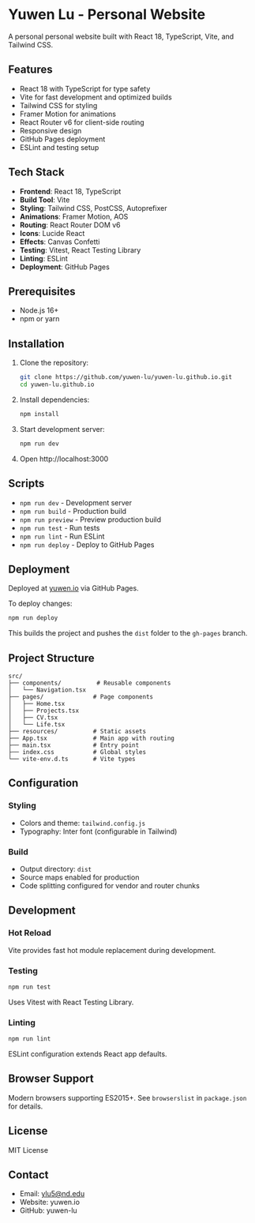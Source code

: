# Yuwen Lu - Personal Website

A personal personal website built with React 18, TypeScript, Vite, and Tailwind CSS.

## Features

- React 18 with TypeScript for type safety
- Vite for fast development and optimized builds
- Tailwind CSS for styling
- Framer Motion for animations
- React Router v6 for client-side routing
- Responsive design
- GitHub Pages deployment
- ESLint and testing setup

## Tech Stack

- **Frontend**: React 18, TypeScript
- **Build Tool**: Vite
- **Styling**: Tailwind CSS, PostCSS, Autoprefixer
- **Animations**: Framer Motion, AOS
- **Routing**: React Router DOM v6
- **Icons**: Lucide React
- **Effects**: Canvas Confetti
- **Testing**: Vitest, React Testing Library
- **Linting**: ESLint
- **Deployment**: GitHub Pages

## Prerequisites

- Node.js 16+
- npm or yarn

## Installation

1. Clone the repository:
   ```bash
   git clone https://github.com/yuwen-lu/yuwen-lu.github.io.git
   cd yuwen-lu.github.io
   ```

2. Install dependencies:
   ```bash
   npm install
   ```

3. Start development server:
   ```bash
   npm run dev
   ```

4. Open http://localhost:3000

## Scripts

- `npm run dev` - Development server
- `npm run build` - Production build
- `npm run preview` - Preview production build
- `npm run test` - Run tests
- `npm run lint` - Run ESLint
- `npm run deploy` - Deploy to GitHub Pages

## Deployment

Deployed at [yuwen.io](http://yuwen.io) via GitHub Pages.

To deploy changes:
```bash
npm run deploy
```

This builds the project and pushes the `dist` folder to the `gh-pages` branch.

## Project Structure

```
src/
├── components/          # Reusable components
│   └── Navigation.tsx
├── pages/              # Page components
│   ├── Home.tsx
│   ├── Projects.tsx
│   ├── CV.tsx
│   └── Life.tsx
├── resources/          # Static assets
├── App.tsx             # Main app with routing
├── main.tsx            # Entry point
├── index.css           # Global styles
└── vite-env.d.ts       # Vite types
```

## Configuration

### Styling
- Colors and theme: `tailwind.config.js`
- Typography: Inter font (configurable in Tailwind)

### Build
- Output directory: `dist`
- Source maps enabled for production
- Code splitting configured for vendor and router chunks

## Development

### Hot Reload
Vite provides fast hot module replacement during development.

### Testing
```bash
npm run test
```
Uses Vitest with React Testing Library.

### Linting
```bash
npm run lint
```
ESLint configuration extends React app defaults.

## Browser Support

Modern browsers supporting ES2015+. See `browserslist` in `package.json` for details.

## License

MIT License

## Contact

- Email: ylu5@nd.edu
- Website: yuwen.io
- GitHub: yuwen-lu 